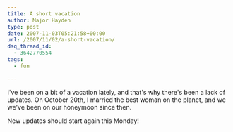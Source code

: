 ```yaml
---
title: A short vacation
author: Major Hayden
type: post
date: 2007-11-03T05:21:58+00:00
url: /2007/11/02/a-short-vacation/
dsq_thread_id:
  - 3642770554
tags:
  - fun

---
```

I've been on a bit of a vacation lately, and that's why there's been a lack of updates. On October 20th, I married the best woman on the planet, and we we've been on our honeymoon since then.

New updates should start again this Monday!
